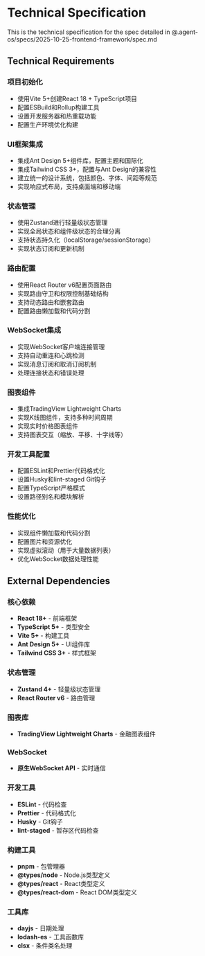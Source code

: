 # Technical Specification

This is the technical specification for the spec detailed in @.agent-os/specs/2025-10-25-frontend-framework/spec.md

## Technical Requirements

### 项目初始化
- 使用Vite 5+创建React 18 + TypeScript项目
- 配置ESBuild和Rollup构建工具
- 设置开发服务器和热重载功能
- 配置生产环境优化构建

### UI框架集成
- 集成Ant Design 5+组件库，配置主题和国际化
- 集成Tailwind CSS 3+，配置与Ant Design的兼容性
- 建立统一的设计系统，包括颜色、字体、间距等规范
- 实现响应式布局，支持桌面端和移动端

### 状态管理
- 使用Zustand进行轻量级状态管理
- 实现全局状态和组件级状态的合理分离
- 支持状态持久化（localStorage/sessionStorage）
- 实现状态订阅和更新机制

### 路由配置
- 使用React Router v6配置页面路由
- 实现路由守卫和权限控制基础结构
- 支持动态路由和嵌套路由
- 配置路由懒加载和代码分割

### WebSocket集成
- 实现WebSocket客户端连接管理
- 支持自动重连和心跳检测
- 实现消息订阅和取消订阅机制
- 处理连接状态和错误处理

### 图表组件
- 集成TradingView Lightweight Charts
- 实现K线图组件，支持多种时间周期
- 实现实时价格图表组件
- 支持图表交互（缩放、平移、十字线等）

### 开发工具配置
- 配置ESLint和Prettier代码格式化
- 设置Husky和lint-staged Git钩子
- 配置TypeScript严格模式
- 设置路径别名和模块解析

### 性能优化
- 实现组件懒加载和代码分割
- 配置图片和资源优化
- 实现虚拟滚动（用于大量数据列表）
- 优化WebSocket数据处理性能

## External Dependencies

### 核心依赖
- **React 18+** - 前端框架
- **TypeScript 5+** - 类型安全
- **Vite 5+** - 构建工具
- **Ant Design 5+** - UI组件库
- **Tailwind CSS 3+** - 样式框架

### 状态管理
- **Zustand 4+** - 轻量级状态管理
- **React Router v6** - 路由管理

### 图表库
- **TradingView Lightweight Charts** - 金融图表组件

### WebSocket
- **原生WebSocket API** - 实时通信

### 开发工具
- **ESLint** - 代码检查
- **Prettier** - 代码格式化
- **Husky** - Git钩子
- **lint-staged** - 暂存区代码检查

### 构建工具
- **pnpm** - 包管理器
- **@types/node** - Node.js类型定义
- **@types/react** - React类型定义
- **@types/react-dom** - React DOM类型定义

### 工具库
- **dayjs** - 日期处理
- **lodash-es** - 工具函数库
- **clsx** - 条件类名处理

